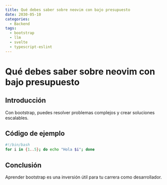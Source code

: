 ```yaml
---
title: Qué debes saber sobre neovim con bajo presupuesto
date: 2030-05-10
categories:
  - Backend
tags:
  - bootstrap
  - llm
  - svelte
  - typescript-eslint
---
```


# Qué debes saber sobre neovim con bajo presupuesto

## Introducción

Con bootstrap, puedes resolver problemas complejos y crear soluciones escalables.

## Código de ejemplo

```bash
#!/bin/bash
for i in {1..5}; do echo "Hola $i"; done
```

## Conclusión

Aprender bootstrap es una inversión útil para tu carrera como desarrollador.